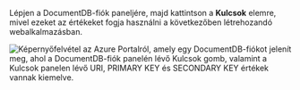   Lépjen a DocumentDB-fiók paneljére, majd kattintson a **Kulcsok** elemre, mivel ezeket az értékeket fogja használni a következőben létrehozandó webalkalmazásban.

![Képernyőfelvétel az Azure Portalról, amely egy DocumentDB-fiókot jelenít meg, ahol a DocumentDB-fiók panelén lévő Kulcsok gomb, valamint a Kulcsok panelen lévő URI, PRIMARY KEY és SECONDARY KEY értékek vannak kiemelve.](./media/cosmos-db-keys/keys.png)

